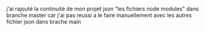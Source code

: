 j'ai rajouté la continuité de mon projet json "les fichiers node modules" dans branche master car j'ai pas reussi a le faire manuellement avec les autres fichier json dans brache main

